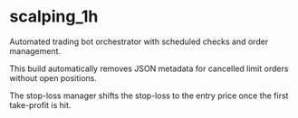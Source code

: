 # scalping_1h

Automated trading bot orchestrator with scheduled checks and order management.

This build automatically removes JSON metadata for cancelled limit orders without open positions.

The stop-loss manager shifts the stop-loss to the entry price once the first take-profit is hit.
